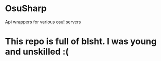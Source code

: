 # OsuSharp
Api wrappers for various osu! servers

# This repo is full of blsht. I was young and unskilled :(
